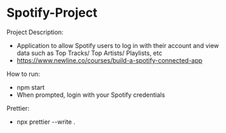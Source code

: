 # Spotify-Project

Project Description:

- Application to allow Spotify users to log in with their account and view data such as Top Tracks/ Top Artists/ Playlists, etc
- https://www.newline.co/courses/build-a-spotify-connected-app

How to run:

- npm start
- When prompted, login with your Spotify credentials

Prettier: 
- npx prettier --write .
